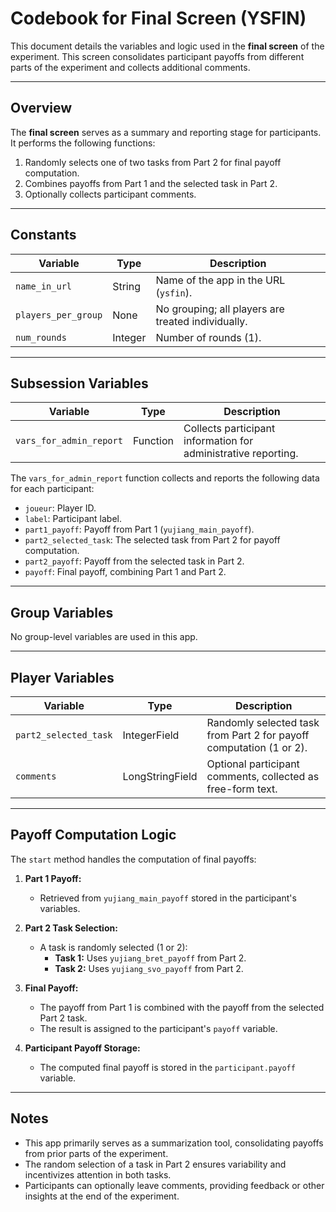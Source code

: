# Codebook for Final Screen (YSFIN)

This document details the variables and logic used in the **final screen** of the experiment. This screen consolidates participant payoffs from different parts of the experiment and collects additional comments.

---

## Overview

The **final screen** serves as a summary and reporting stage for participants. It performs the following functions:
1. Randomly selects one of two tasks from Part 2 for final payoff computation.
2. Combines payoffs from Part 1 and the selected task in Part 2.
3. Optionally collects participant comments.

---

## Constants

| **Variable**         | **Type** | **Description**                        |
|-----------------------|----------|----------------------------------------|
| `name_in_url`        | String   | Name of the app in the URL (`ysfin`).  |
| `players_per_group`  | None     | No grouping; all players are treated individually. |
| `num_rounds`         | Integer  | Number of rounds (1).                  |

---

## Subsession Variables

| **Variable**  | **Type** | **Description**                                                                 |
|---------------|----------|---------------------------------------------------------------------------------|
| `vars_for_admin_report` | Function | Collects participant information for administrative reporting.         |

The `vars_for_admin_report` function collects and reports the following data for each participant:
- `joueur`: Player ID.
- `label`: Participant label.
- `part1_payoff`: Payoff from Part 1 (`yujiang_main_payoff`).
- `part2_selected_task`: The selected task from Part 2 for payoff computation.
- `part2_payoff`: Payoff from the selected task in Part 2.
- `payoff`: Final payoff, combining Part 1 and Part 2.

---

## Group Variables

No group-level variables are used in this app.

---

## Player Variables

| **Variable**          | **Type**         | **Description**                                                                                  |
|------------------------|------------------|--------------------------------------------------------------------------------------------------|
| `part2_selected_task` | IntegerField     | Randomly selected task from Part 2 for payoff computation (1 or 2).                             |
| `comments`            | LongStringField  | Optional participant comments, collected as free-form text.                                     |

---

## Payoff Computation Logic

The `start` method handles the computation of final payoffs:

1. **Part 1 Payoff:**
   - Retrieved from `yujiang_main_payoff` stored in the participant's variables.

2. **Part 2 Task Selection:**
   - A task is randomly selected (1 or 2):
     - **Task 1:** Uses `yujiang_bret_payoff` from Part 2.
     - **Task 2:** Uses `yujiang_svo_payoff` from Part 2.

3. **Final Payoff:**
   - The payoff from Part 1 is combined with the payoff from the selected Part 2 task.
   - The result is assigned to the participant's `payoff` variable.

4. **Participant Payoff Storage:**
   - The computed final payoff is stored in the `participant.payoff` variable.

---

## Notes

- This app primarily serves as a summarization tool, consolidating payoffs from prior parts of the experiment.
- The random selection of a task in Part 2 ensures variability and incentivizes attention in both tasks.
- Participants can optionally leave comments, providing feedback or other insights at the end of the experiment.

